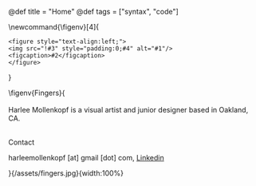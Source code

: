 @def title = "Home"
@def tags = ["syntax", "code"]

\newcommand{\figenv}[4]{
~~~
<figure style="text-align:left;">
<img src="!#3" style="padding:0;#4" alt="#1"/>
<figcaption>#2</figcaption>
</figure>
~~~
}

\figenv{Fingers}{
<br>  
Harlee Mollenkopf is a visual artist and junior designer based in Oakland, CA.<br>

<br>Contact<br>
<p>
harleemollenkopf [at] gmail [dot] com, <a href="https://www.linkedin.com/in/harlee-mollenkopf-955040142">Linkedin</a>
</p>
}{/assets/fingers.jpg}{width:100%}



